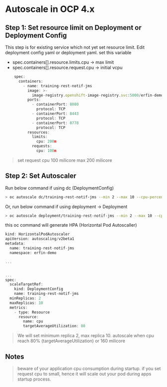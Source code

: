 # Autoscale in OCP 4.x

## Step 1: Set resource limit on Deployment or Deployment Config
This step is for existing service which not yet set resource limit.
Edit deployment config yaml or deployment yaml. set this variable
- spec.containers[].resource.limits.cpu -> max limit
- spec.containers[].resource.request.cpu -> initial vcpu
```javascript
    spec:
      containers:
        - name: training-rest-notif-jms
          image: >-
            image-registry.openshift-image-registry.svc:5000/erfin-demo/training-rest-notif-jms@sha256:30807906a9d7d6419c3d4219a6f8469728e1bfba0410009532277d798108bcbf
          ports:
            - containerPort: 8080
              protocol: TCP
            - containerPort: 8443
              protocol: TCP
            - containerPort: 8778
              protocol: TCP
          resources:
            limits:
              cpu: 200m
            requests:
              cpu: 100m
```
> set request cpu 100 milicore max 200 milicore

## Step 2: Set Autoscaler

Run below command if using dc (DeploymentConfig)
```bash
> oc autoscale dc/training-rest-notif-jms --min 2 --max 10 --cpu-percent=80
```
Or, run below command if using deployment -> Deployment
```bash
> oc autoscale deployment/training-rest-notif-jms --min 2 --max 10 --cpu-percent=80
```
this oc command will generate HPA (Horizontal Pod Autoscaller)
```javascript
kind: HorizontalPodAutoscaler
apiVersion: autoscaling/v2beta1
metadata:
  name: training-rest-notif-jms
  namespace: erfin-demo

...


...
spec:
  scaleTargetRef:
    kind: DeploymentConfig
    name: training-rest-notif-jms
  minReplicas: 2
  maxReplicas: 10
  metrics:
    - type: Resource
      resource:
        name: cpu
        targetAverageUtilization: 80
```
> We will set minimum replica 2, max replica 10. autoscale when cpu reach 80% (targetAverageUtilization) or 160 milicore

## Notes
> beware of your application cpu consumption during startup. if you set request cpu to small, hence it will scale out your pod during apps startup process.
